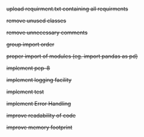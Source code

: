 <strike>upload requirment.txt containing all requirments<strike>

<strike>remove unused classes</strike>

remove unnecessary comments

group import order

<strike>proper import of modules (eg. import pandas as pd)</strike>

<strike>implement pep-8</strike>

implement logging facility

implement test

implement Error Handling

improve readability of code

improve memory footprint

